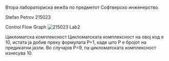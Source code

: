 Втора лабораториска вежба по предметот Софтверско инженерство

Stefan Petrov 215023

Control Flow Graph
![215023 Lab2](https://github.com/stefaanpetrov/SI_2024_lab2_215023/assets/163160165/0a82670d-a2ea-41e4-b4c0-b2dafbde02ce)

Цикломатска комплексност
Цикломатската комплексност на овој код е 10, истата ја добив преку формулата P+1, каде што P е бројот на предикатни јазли. Во случајoв P=9, па цикломатската комплексност изнесува 10.
